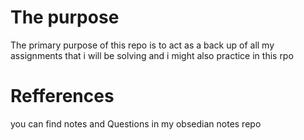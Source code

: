 # The purpose 
The primary purpose of this repo is to act as a back up of all my assignments that i will be solving 
and i might also practice in this rpo

# Refferences
you can find notes and Questions in my obsedian notes repo 

